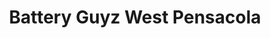 ---
title: "Battery Guyz West Pensacola"
url: /pensacola/battery-guyz-west-pensacola/
shop: car parts
---